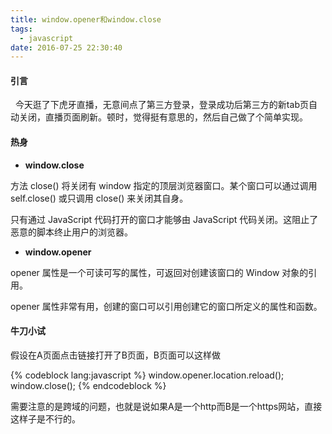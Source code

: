 ```yaml
---
title: window.opener和window.close
tags:
  - javascript
date: 2016-07-25 22:30:40
---
```


#### 引言

  今天逛了下虎牙直播，无意间点了第三方登录，登录成功后第三方的新tab页自动关闭，直播页面刷新。顿时，觉得挺有意思的，然后自己做了个简单实现。<!--more-->

#### 热身

*   **window.close**

 方法 close() 将关闭有 window 指定的顶层浏览器窗口。某个窗口可以通过调用 self.close() 或只调用 close() 来关闭其自身。

 只有通过 JavaScript 代码打开的窗口才能够由 JavaScript 代码关闭。这阻止了恶意的脚本终止用户的浏览器。
*   **window.opener**

 opener 属性是一个可读可写的属性，可返回对创建该窗口的 Window 对象的引用。

 opener 属性非常有用，创建的窗口可以引用创建它的窗口所定义的属性和函数。


#### 牛刀小试

假设在A页面点击链接打开了B页面，B页面可以这样做

{% codeblock lang:javascript %}
window.opener.location.reload();
window.close();
{% endcodeblock %}

需要注意的是跨域的问题，也就是说如果A是一个http而B是一个https网站，直接这样子是不行的。